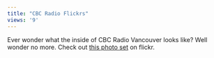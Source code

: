 ```yaml
---
title: "CBC Radio Flickrs"
views: '9'
---
```

<p>Ever wonder what the inside of CBC Radio Vancouver looks like?  Well wonder no more.  Check out <a href="http://www.flickr.com/photos/tod/sets/56445/">this photo set</a> on flickr.</p>
